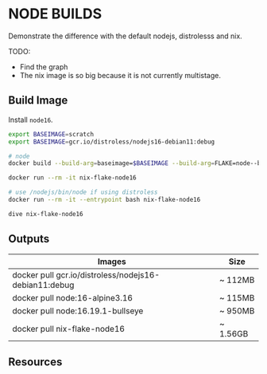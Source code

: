 # NODE BUILDS

Demonstrate the difference with the default nodejs, distrolesss and nix.  

TODO:

* Find the graph
* The nix image is so big because it is not currently multistage.  

## Build Image

Install `node16`.  

```bash
export BASEIMAGE=scratch
export BASEIMAGE=gcr.io/distroless/nodejs16-debian11:debug

# node
docker build --build-arg=baseimage=$BASEIMAGE --build-arg=FLAKE=node--build-arg=PROGRAM_FILE=node --progress=plain -f Dockerfile.node16 --target BUILDER -t nix-flake-node16 .

docker run --rm -it nix-flake-node16 

# use /nodejs/bin/node if using distroless
docker run --rm -it --entrypoint bash nix-flake-node16 

dive nix-flake-node16
```

## Outputs

| Images | Size |
| ------ | ---- |
| docker pull gcr.io/distroless/nodejs16-debian11:debug |    ~ 112MB |
| docker pull node:16-alpine3.16                        |    ~ 115MB |
| docker pull node:16.19.1-bullseye                     |    ~ 950MB |
| docker pull nix-flake-node16                          |    ~ 1.56GB |

## Resources
